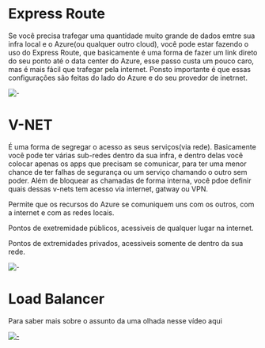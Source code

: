 # Express Route

Se você precisa trafegar uma quantidade muito grande de dados emtre sua infra local e o Azure(ou qualquer outro cloud), você pode estar fazendo o uso do Express Route, que basicamente é uma forma de fazer um link direto do seu ponto até o data center do Azure, esse passo custa um pouco caro, mas é mais fácil que trafegar pela internet. Ponsto importante é que essas configurações são feitas do lado do Azure e do seu provedor de inetrnet.

![-](https://docs.microsoft.com/pt-br/azure/architecture/reference-architectures/hybrid-networking/images/expressroute.png)

# V-NET

É uma forma de segregar o acesso as seus serviços(via rede). Basicamente você pode ter várias sub-redes dentro da sua infra, e dentro delas você colocar apenas os apps que precisam se comunicar, para ter uma menor chance de ter falhas de segurança ou um serviço chamando o outro sem poder. Além de bloquear as chamadas de forma interna, você pdoe definir quais dessas v-nets tem acesso via internet, gatway ou VPN.

Permite que os recursos do Azure se comuniquem uns com os outros, com a internet e com as redes locais.

Pontos de exetremidade públicos, acessiveis de qualquer lugar na internet.

Pontos de extremidades privados, acessiveis somente de dentro da sua rede.

![-](https://docs.microsoft.com/en-us/azure/cloud-adoption-framework/_images/azure-best-practices/network-hub-spoke-high-level.png)

# Load Balancer

Para saber mais sobre o assunto da uma olhada nesse vídeo aqui

[![-](http://i3.ytimg.com/vi/ODcQC0_RyH0/hqdefault.jpg)](https://www.youtube.com/watch?v=ODcQC0_RyH0)
